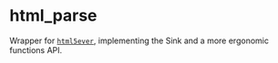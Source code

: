 # html_parse

Wrapper for [`html5ever`](https://docs.rs/html5ever/), implementing the Sink
and a more ergonomic functions API.
